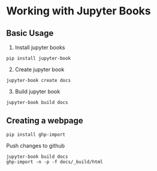# Working with Jupyter Books

## Basic Usage
1. Install jupyter books
```
pip install jupyter-book
```

2. Create jupyter book
```
jupyter-book create docs
```

3. Build jupyter book
```
jupyter-book build docs
```

## Creating a webpage
```
pip install ghp-import
```

Push changes to github
```
jupyter-book build docs
ghp-import -n -p -f docs/_build/html
```
